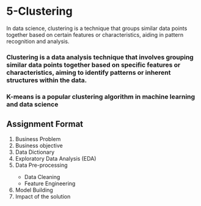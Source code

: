 # 5-Clustering
In data science, clustering is a technique that groups similar data points together based on certain features or characteristics, aiding in pattern recognition and analysis.
<h3>Clustering is a data analysis technique that involves grouping similar data points together based on specific features or characteristics, aiming to identify patterns or inherent structures within the data.</h3>
<h3>K-means is a popular clustering algorithm in machine learning and data science</h3>
<h2>Assignment Format</h2>
<ol>
<li>Business Problem </li>
<li>Business objective</li>
<li>Data Dictionary </li>
<li>Exploratory Data Analysis (EDA)</li>
<li>Data Pre-processing </li>
<ul>
  <li>Data Cleaning</li> 
  <li>Feature Engineering</li>
</ul>
<li>Model Building </li>
<li>Impact of the solution </li>
</ol>
